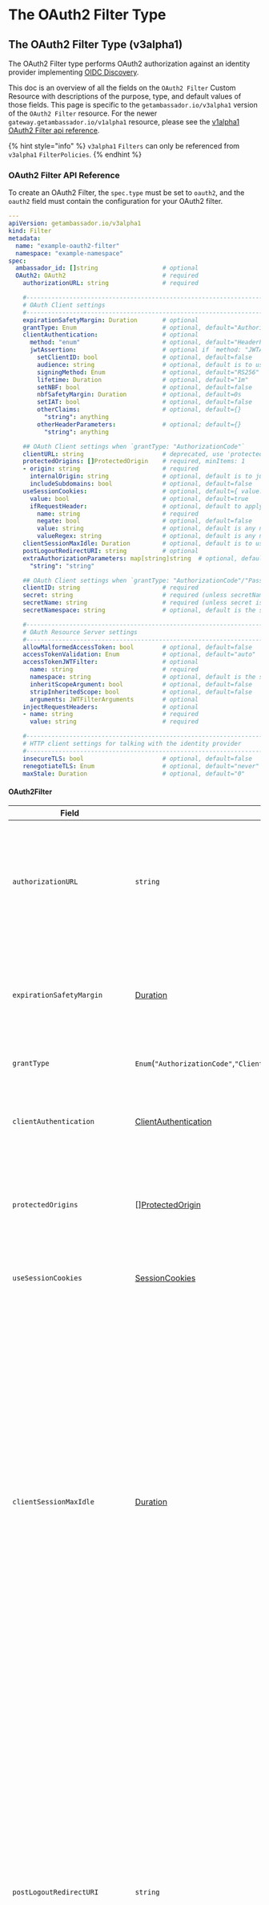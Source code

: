 # The OAuth2 Filter Type

## The OAuth2 Filter Type (v3alpha1)

The OAuth2 Filter type performs OAuth2 authorization against an identity provider implementing [OIDC Discovery](https://openid.net/specs/openid-connect-discovery-1_0.html).

This doc is an overview of all the fields on the `OAuth2 Filter` Custom Resource with descriptions of the purpose, type, and default values of those fields. This page is specific to the `getambassador.io/v3alpha1` version of the `OAuth2 Filter` resource. For the newer `gateway.getambassador.io/v1alpha1` resource, please see the [v1alpha1 OAuth2 Filter api reference](../../gateway.getambassador.io-v1alpha1/filter/the-oauth2-filter-type.md).

{% hint style="info" %}
`v3alpha1` `Filters` can only be referenced from `v3alpha1` `FilterPolicies`.
{% endhint %}

### OAuth2 Filter API Reference

To create an OAuth2 Filter, the `spec.type` must be set to `oauth2`, and the `oauth2` field must contain the configuration for your OAuth2 filter.

```yaml
---
apiVersion: getambassador.io/v3alpha1
kind: Filter
metadata:
  name: "example-oauth2-filter"
  namespace: "example-namespace"
spec:
  ambassador_id: []string                  # optional
  OAuth2: OAuth2                           # required
    authorizationURL: string               # required

    #------------------------------------------------------------------#
    # OAuth Client settings                                            #
    #------------------------------------------------------------------#
    expirationSafetyMargin: Duration       # optional
    grantType: Enum                        # optional, default="AuthorizationCode"
    clientAuthentication:                  # optional
      method: "enum"                       # optional, default="HeaderPassword"
      jwtAssertion:                        # optional if `method: "JWTAssertion"`, forbidden otherwise
        setClientID: bool                  # optional, default=false
        audience: string                   # optional, default is to use the token endpoint from the authorization URL
        signingMethod: Enum                # optional, default="RS256"
        lifetime: Duration                 # optional, default="1m"
        setNBF: bool                       # optional, default=false
        nbfSafetyMargin: Duration          # optional, default=0s
        setIAT: bool                       # optional, default=false
        otherClaims:                       # optional, default={}
          "string": anything
        otherHeaderParameters:             # optional; default={}
          "string": anything

    ## OAuth Client settings when `grantType: "AuthorizationCode"`
    clientURL: string                      # deprecated, use 'protectedOrigins' instead
    protectedOrigins: []ProtectedOrigin    # required, minItems: 1
    - origin: string                       # required
      internalOrigin: string               # optional, default is to just use the 'origin' field
      includeSubdomains: bool              # optional, default=false
    useSessionCookies:                     # optional, default={ value: false }
      value: bool                          # optional, default=true
      ifRequestHeader:                     # optional, default to apply "useSessionCookies.value" to all requests
        name: string                       # required
        negate: bool                       # optional, default=false
        value: string                      # optional, default is any non-empty string
        valueRegex: string                 # optional, default is any non-empty string
    clientSessionMaxIdle: Duration         # optional, default is to use the access token lifetime or 14 days if a refresh token is present
    postLogoutRedirectURI: string          # optional
    extraAuthorizationParameters: map[string]string  # optional, default={}
      "string": "string"

    ## OAuth Client settings when `grantType: "AuthorizationCode"/"Password"`
    clientID: string                       # required
    secret: string                         # required (unless secretName is set)
    secretName: string                     # required (unless secret is set)
    secretNamespace: string                # optional, default is the same namespace as the Filter

    #------------------------------------------------------------------#
    # OAuth Resource Server settings                                   #
    #------------------------------------------------------------------#
    allowMalformedAccessToken: bool        # optional, default=false
    accessTokenValidation: Enum            # optional, default="auto"
    accessTokenJWTFilter:                  # optional
      name: string                         # required
      namespace: string                    # optional, default is the same namespace as the Filter
      inheritScopeArgument: bool           # optional, default=false
      stripInheritedScope: bool            # optional, default=false
      arguments: JWTFilterArguments        # optional
    injectRequestHeaders:                  # optional
    - name: string                         # required
      value: string                        # required

    #------------------------------------------------------------------#
    # HTTP client settings for talking with the identity provider      #
    #------------------------------------------------------------------#
    insecureTLS: bool                      # optional, default=false
    renegotiateTLS: Enum                   # optional, default="never"
    maxStale: Duration                     # optional, default="0"
```

#### OAuth2Filter

| **Field**                      | **Type**                                                                           | **Description**                                                                                                                                                                                                                                                                                                                                                                                                                                                                                                                                                                                                                                                                                                                                                                                                                                                                                                                                                                                                                                                                                                                                                                                                                                                                                                                                                           |
| ------------------------------ | ---------------------------------------------------------------------------------- | ------------------------------------------------------------------------------------------------------------------------------------------------------------------------------------------------------------------------------------------------------------------------------------------------------------------------------------------------------------------------------------------------------------------------------------------------------------------------------------------------------------------------------------------------------------------------------------------------------------------------------------------------------------------------------------------------------------------------------------------------------------------------------------------------------------------------------------------------------------------------------------------------------------------------------------------------------------------------------------------------------------------------------------------------------------------------------------------------------------------------------------------------------------------------------------------------------------------------------------------------------------------------------------------------------------------------------------------------------------------------- |
| `authorizationURL`             | `string`                                                                           | Identity Provider Issuer URL which hosts the OpenID provider well-known configurartion. The URL must be an absolute URL. Per [OpenID Connect Discovery 1.0](https://openid.net/specs/openid-connect-discovery-1_0.html#ProviderConfig) the configuration must be provided in a json document at the path `/.well-known/openid-configuration`. This is used by the OAuth2 Filter for determining things like the AuthorizationEndpoint, TokenEndpoint, JWKs endpint, etc...                                                                                                                                                                                                                                                                                                                                                                                                                                                                                                                                                                                                                                                                                                                                                                                                                                                                                                |
| `expirationSafetyMargin`       | [Duration](the-oauth2-filter-type.md#duration)                                     | Sets a buffer to check if the Token is expired or is going to expire within the safety margin. This is to ensure the application has enough time to reauthenticate to adjust for clock skew and network latency. By default, no safety margin is added. If a token is received with an expiration less than this field, then the token is considered to already be expired.                                                                                                                                                                                                                                                                                                                                                                                                                                                                                                                                                                                                                                                                                                                                                                                                                                                                                                                                                                                               |
| `grantType`                    | `Enum`(`"AuthorizationCode"`,`"ClientCredentials"`,`"Password"`,`"ResourceOwner"`) | Sets the Authorization Flow that the filter will use to authenticate the incoming request.                                                                                                                                                                                                                                                                                                                                                                                                                                                                                                                                                                                                                                                                                                                                                                                                                                                                                                                                                                                                                                                                                                                                                                                                                                                                                |
| `clientAuthentication`         | [ClientAuthentication](the-oauth2-filter-type.md#clientauthentication)             | Defines how the OAuth2 Filter will authenticate with the iDP token endpoint. By default, it will pass it along as password in the Authentication header. Depending on how your iDP is configured it might require a JWTAssertion or passing the password.                                                                                                                                                                                                                                                                                                                                                                                                                                                                                                                                                                                                                                                                                                                                                                                                                                                                                                                                                                                                                                                                                                                 |
| `protectedOrigins`             | \[][ProtectedOrigin](the-oauth2-filter-type.md#protectedorigin)                    | (You determine these, and must register them with your identity provider) Identifies hostnames that can appropriately set cookies for the application. Only the scheme (`https://`) and authority (`example.com:1234`) parts are used; the path part of the URL is ignored                                                                                                                                                                                                                                                                                                                                                                                                                                                                                                                                                                                                                                                                                                                                                                                                                                                                                                                                                                                                                                                                                                |
| `useSessionCookies`            | [SessionCookies](the-oauth2-filter-type.md#sessioncookies)                         | By default, any cookies set by Ambassador Edge Stack will be set to expire when the session expires naturally. `useSessionCookies` may be used to cause session cookies to be used instead                                                                                                                                                                                                                                                                                                                                                                                                                                                                                                                                                                                                                                                                                                                                                                                                                                                                                                                                                                                                                                                                                                                                                                                |
| `clientSessionMaxIdle`         | [Duration](the-oauth2-filter-type.md#duration)                                     | Controls how long the session held by Ambassador Edge Stack's OAuth client will last until we automatically expire it. Ambassador Edge Stack creates a new session when submitting requests to the upstream backend server and sets a cookie containing the sessionID. When a user makes a request to a backend service protected by the OAuth2 Filter, the OAuth Client in Ambassador Edge Stack will use the sessionID contained in the cookie to fetch the access token (and optional refresh token) for the current session so that it can be used when submitting a request to the upstream backend service. This session has a limited lifetime before it expires or extended, prompting the user to log back in. Setting a `clientSessionMaxIdle` duration is useful when your IdP is configured to return a refresh token along with an access token from your IdP's authorization server. `clientSessionMaxIdle` can be set to match Ambassador Edge Stack OAuth client's session lifetime to the lifetime of the refresh token configured within the IdP. If this is not set, then we tie the OAuth client's session lifetime to the lifetime of the access token received from the IdP's authorization server when no refresh token is also provided. If there is a refresh token, then by default we set it to be 14 days                                     |
| `postLogoutRedirectURI`        | `string`                                                                           | Set this field to a valid URL to have Ambassador Edge Stack redirect there upon a successful logout. You must register the following endpoint with your IDP as the Post Logout Redirect `{{ORIGIN}}/.ambassador/oauth2/post-logout-redirect`. This informs your IDP to redirect back to Ambassador Edge Stack once the IDP has cleared the session data. Once the IDP has redirected back to Ambassador Edge Stack, this clears the local Ambassador Edge Stack session information before redirecting to the destination specified by the `postLogoutRedirectURI` value. If Post Logout Redirect is configured in your IDP to `{{ORIGIN}}/.ambassador/oauth2/post-logout-redirect` then, after a successful logout, a redirect is issued to the URL configured in `postLogoutRedirectURI`. If `{{ORIGIN}}/.ambassador/oauth2/post-logout-redirect` is configured as the Post Logout Redirect in your IDP, but `postLogoutRedirectURI` is not configured in Ambassador Edge Stack, then your IDP will error out as it will be expecting specific instructions for the post logout behavior. Refer to your IDP’s documentation to verify if it supports Post Logout Redirects. For more information on `post_logout_redirect_uri functionality`, refer to the [OpenID Connect RP-Initiated Logout 1.0 specs](https://openid.net/specs/openid-connect-rpinitiated-1_0.html) |
| `extraAuthorizationParameters` | `map`\[`string`]`string`                                                           | Extra (non-standard or extension) OAuth authorization parameters to use. It is not valid to specify a parameter used by OAuth itself ("response\_type", "client\_id", "redirect\_uri", "scope", or "state")                                                                                                                                                                                                                                                                                                                                                                                                                                                                                                                                                                                                                                                                                                                                                                                                                                                                                                                                                                                                                                                                                                                                                               |
| `clientID`                     | `string`                                                                           | The Client ID you get from your identity provider                                                                                                                                                                                                                                                                                                                                                                                                                                                                                                                                                                                                                                                                                                                                                                                                                                                                                                                                                                                                                                                                                                                                                                                                                                                                                                                         |
| `secret`                       | `string`                                                                           | The client secret you get from your identity provider as a string. It is invalid to configure both `secret` and `secretName`                                                                                                                                                                                                                                                                                                                                                                                                                                                                                                                                                                                                                                                                                                                                                                                                                                                                                                                                                                                                                                                                                                                                                                                                                                              |
| `secretName`                   | `string`                                                                           | The client secret you get from your identity provider as a Kubernetes `generic` Secret, named by `secretName`/`secretNamespace`. The Kubernetes secret must of the `generic` type, with the value stored under the key`oauth2-client-secret`. If `secretNamespace` is not given, it defaults to the namespace of the Filter resource. It is invalid to configure both `secret` and `secretName`                                                                                                                                                                                                                                                                                                                                                                                                                                                                                                                                                                                                                                                                                                                                                                                                                                                                                                                                                                           |
| `secretNamespace`              | `string`                                                                           | The client secret you get from your identity provider as a Kubernetes `generic` Secret, named by `secretName`/`secretNamespace`. The Kubernetes secret must of the `generic` type, with the value stored under the key`oauth2-client-secret`. If `secretNamespace` is not given, it defaults to the namespace of the Filter resource. It is invalid to configure both `secret` and `secretName`                                                                                                                                                                                                                                                                                                                                                                                                                                                                                                                                                                                                                                                                                                                                                                                                                                                                                                                                                                           |
| `allowMalformedAccessToken`    | `bool`                                                                             | Allow any access token, even if they are not RFC 6750-compliant.                                                                                                                                                                                                                                                                                                                                                                                                                                                                                                                                                                                                                                                                                                                                                                                                                                                                                                                                                                                                                                                                                                                                                                                                                                                                                                          |
| `accessTokenValidation`        | `Enum`(`"jwt"`,`"userinfo"`,`"auto"`)                                              | How to verify the liveness and scope of Access Tokens issued by the identity provider. Empty or unset is equivalent to `"auto"`                                                                                                                                                                                                                                                                                                                                                                                                                                                                                                                                                                                                                                                                                                                                                                                                                                                                                                                                                                                                                                                                                                                                                                                                                                           |
| `accessTokenJWTFilter`         | [AccessTokenJWTFilter](the-oauth2-filter-type.md#accesstokenjwtfilter)             | Used to identify a JWT Filter to use for validating access token JWTs. It is an error to point at a Filter that is not a JWT filter                                                                                                                                                                                                                                                                                                                                                                                                                                                                                                                                                                                                                                                                                                                                                                                                                                                                                                                                                                                                                                                                                                                                                                                                                                       |
| `injectRequestHeaders`         | \[][AddHeaderTemplate](the-oauth2-filter-type.md#addheadertemplate)                | injects HTTP header fields in to the request before sending it to the upstream service; where the header value can be set based on the JWT value. If an OAuth2 filter is chained with a JWT filter with `injectRequestHeaders` configured, both sets of headers will be injected. If the same header is injected in both filters, the OAuth2 filter will populate the value. The value is specified as a Go `text/template` string                                                                                                                                                                                                                                                                                                                                                                                                                                                                                                                                                                                                                                                                                                                                                                                                                                                                                                                                        |
| `insecureTLS`                  | `bool`                                                                             | disables TLS verification when speaking to an identity provider with an `https://` `authorizationURL`. This is discouraged in favor of either using plain `http://` or [installing a self-signed certificate](../../../technical-reference/filters/using-filters-and-filterpolicies.md#filters-using-self-signed-certificates)                                                                                                                                                                                                                                                                                                                                                                                                                                                                                                                                                                                                                                                                                                                                                                                                                                                                                                                                                                                                                                            |
| `renegotiateTLS`               | `Enum`(`"never"`,`"onceAsClient"`,`"freelyAsClient"`)                              | Allows a remote server to request TLS renegotiation                                                                                                                                                                                                                                                                                                                                                                                                                                                                                                                                                                                                                                                                                                                                                                                                                                                                                                                                                                                                                                                                                                                                                                                                                                                                                                                       |
| `maxStale`                     | [Duration](the-oauth2-filter-type.md#duration)                                     | How long to keep stale cached OIDC replies for. This sets the `max-stale` Cache-Control directive on requests, and also **ignores the `no-store` and `no-cache` Cache-Control directives on responses**. This is useful for maintaining good performance when working with identity providers with misconfigured Cache-Control. Setting to 0 means that it will default back to the identity provider's default cache settings as specified by the Cache-Control directives on responses which may include no caching depending if the identity provider sets the `no-cache` and `no-store` directives. Note that if you are reusing the same `authorizationURL` and `jwksURI` across different OAuth and JWT filters respectively, then you MUST set `maxStale` as a consistent value on each filter to get predictable caching behavior                                                                                                                                                                                                                                                                                                                                                                                                                                                                                                                                 |

**`grantType` options**:

* `"AuthorizationCode"`: Authenticate by redirecting to a login page served by the identity provider.
* `"Password"`: Authenticate by requiring `X-Ambassador-Username` and `X-Ambassador-Password` on all incoming requests, and use them to authenticate with the identity provider using the OAuth2 Resource Owner Password Credentials grant type.
* `"ClientCredentials"`: Authenticate by requiring that the incoming HTTP request include as headers the credentials for Ambassador to use to authenticate to the identity provider.
  * The type of credentials needing to be submitted depends on the `clientAuthentication.method` (below):
  * For `"HeaderPassword"` and `"BodyPassword"`, the headers `X-Ambassador-Client-ID` and `X-Ambassador-Client-Secret` must be set.
  * For `"JWTAssertion"`, the `X-Ambassador-Client-Assertion` header must be set to a JWT that is signed by your client secret, and conforms with the requirements in RFC 7521 section 5.2 and RFC 7523 section 3, as well as any additional specified by your identity provider.

**`accessTokenValidation` options**:

* `"jwt"`: Validates the Access Token as a JWT.
  * By default: It accepts the RS256, RS384, or RS512 signature algorithms, and validates the signature against the JWKS from OIDC Discovery. It then validates the `exp`, `iat`, `nbf`, `iss` (with the Issuer from OIDC Discovery), and `scope` claims: if present, none of the scope values are required to be present. This relies on the identity provider using non-encrypted signed JWTs as Access Tokens, and configuring the signing appropriately
  * This behavior can be modified by delegating to [JWT Filter](the-jwt-filter-type.md) with `accessTokenJWTFilter`:
* `"userinfo"`: Validates the access token by polling the OIDC UserInfo Endpoint. This means that Ambassador Edge Stack must initiate an HTTP request to the identity provider for each authorized request to a protected resource. This performs poorly, but functions properly with a wider range of identity providers. It is not valid to set `accessTokenJWTFilter` if `accessTokenValidation`: `userinfo`.
* `"auto"` attempts to do `"jwt"` validation if any of these conditions are true:
  * `accessTokenJWTFilter` is set
  * `grantType` is `"ClientCredentials"`
  * the Access Token parses as a JWT and the signature is valid,
  * If none of the above conditions are satisfied, it falls back to `"userinfo"` validation.

#### Duration

Duration is a field that accepts a string that will be parsed as a sequence of decimal numbers ([metav1.Duration](https://pkg.go.dev/k8s.io/apimachinery/pkg/apis/meta/v1#Duration)), each with optional fraction and a unit suffix, such as `"300ms"`, `"1.5h"` or `"2h45m"`. Valid time units are `"ns"`, `"us"` (or `"µs"`), `"ms"`, `"s"`, `"m"`, `"h"`. See [Go time.ParseDuration](https://pkg.go.dev/time#ParseDuration).

#### ClientAuthentication

Configures how Ambassador uses the `clientID` and `secret` to authenticate itself to the identity provider

| **Field**      | **Type**                                                     | **Description**                                                                                                                                                                      |
| -------------- | ------------------------------------------------------------ | ------------------------------------------------------------------------------------------------------------------------------------------------------------------------------------ |
| `method`       | `Enum`(`"HeaderPassword"`,`"BodyPassword"`,`"JWTAssertion"`) | Defines the type of client authentication that will be used                                                                                                                          |
| `jwtAssertion` | [JWTAssertion](the-oauth2-filter-type.md#jwtassertion)       | This field is only used when `method: "JWTAssertion"`. Allows setting a [JWT Filter](the-jwt-filter-type.md) with custom settings on how to verify JWT obtained via the OAuth2 flow. |

`method` options:

* `"HeaderPassword"`: Treat the client secret as a password, and pack that in to an HTTP header for HTTP Basic authentication.
* `"BodyPassword"`: Treat the client secret as a password, and put that in the HTTP request bodies submitted to the identity provider. This is NOT RECOMMENDED by RFC 6749, and should only be used when using `HeaderPassword` isn't possible.
* `"JWTAssertion"`: Treat the client secret as a password, and put that in the HTTP request bodies submitted to the identity provider. This is NOT RECOMMENDED by RFC 6749, and should only be used when using `HeaderPassword` isn't possible.

#### JWTAssertion

Allows setting a [JWT Filter](the-jwt-filter-type.md) with custom settings on how to verify JWT obtained via the OAuth2 flow.

| **Field**               | **Type**                                                     | **Description**                                                                                                                                                                                                                                                                                                                                                                                                                                                                                                                                                   |
| ----------------------- | ------------------------------------------------------------ | ----------------------------------------------------------------------------------------------------------------------------------------------------------------------------------------------------------------------------------------------------------------------------------------------------------------------------------------------------------------------------------------------------------------------------------------------------------------------------------------------------------------------------------------------------------------- |
| `setClientID`           | `bool`                                                       | Whether to set the Client ID as an HTTP parameter; setting it as an HTTP parameter is optional (per RFC 7521 §4.2) because the Client ID is also contained in the JWT itself, but some identity providers document that they require it to also be set as an HTTP parameter anyway.                                                                                                                                                                                                                                                                               |
| `audience`              | `string`                                                     | This field is ignored when `grantType: "ClientCredentials"`. The audience your IDP requires for authentication. If not set then the default will be to use the token endpoint from the OIDC discovery document.                                                                                                                                                                                                                                                                                                                                                   |
| `signingMethod`         | [ValidAlgorithms](the-oauth2-filter-type.md#validalgorithms) | The set of signing algorithms that can be considered when verifying tokens attached to requests. If the token is signed with an algorithm that is not in this list then it will be rejected. If not provided then all supported algorithms are allowed. The list should match the set configured in the iDP, as well as the full set of possible valid tokens maybe received. For example, if you may have previously supported RS256 & RS512 but you have decided to only receive tokens signed using RS512 now. This will cause existing tokens to be rejected. |
| `lifetime`              | [Duration](the-oauth2-filter-type.md#duration)               | This field is ignored when `grantType: "ClientCredentials"`. The lifetime of the generated JWT; just enough time for the request to the identity provider to complete (plus possibly an extra allowance for clock skew).                                                                                                                                                                                                                                                                                                                                          |
| `setNBF`                | `bool`                                                       | This field is ignored when `grantType: "ClientCredentials"`. Whether to set the optional "nbf" ("Not Before") claim in the generated JWT.                                                                                                                                                                                                                                                                                                                                                                                                                         |
| `nbfSafetyMargin`       | [Duration](the-oauth2-filter-type.md#duration)               | This field is only used when `setNBF: true` The safety margin to build-in to the "nbf" claim, to allow for clock skew between ambassador and the identity provider.                                                                                                                                                                                                                                                                                                                                                                                               |
| `setIAT`                | `bool`                                                       | This field is ignored when `grantType: "ClientCredentials"`. Whether to set the optional "iat" ("Issued At") claim in the generated JWT.                                                                                                                                                                                                                                                                                                                                                                                                                          |
| `otherClaims`           | `[]byte` (Encoded JSON)                                      | This field is ignored when `grantType: "ClientCredentials"`. Key/value pairs that will be add to the JWT sent for client Auth to the Identity Provider                                                                                                                                                                                                                                                                                                                                                                                                            |
| `otherHeaderParameters` | `[]byte` (Encoded JSON)                                      | This field is ignored when `grantType: "ClientCredentials"`. Any extra JWT header parameters to include in the generated JWT non-standard claims to include in the generated JWT; only the "typ" and "alg" header parameters are set by default.                                                                                                                                                                                                                                                                                                                  |

#### ValidAlgorithms

Valid Algorithms is an enum with quite a few entries, the possible values are:

* `"none"`
* **ECDSA Algorithms**: `"ES256"`, `"ES384"`, `"ES512"`
  * The secret must be a PEM-encoded Eliptic Curve private key
* **HMAC-SHA Algorithms**: `"HS256"`, `"HS384"`, `"HS512"`
  * The secret is a raw string of bytes; it can contain anything
* **RSA-PSS Algorithms**: `"PS256"`, `"PS384"`, `"PS512"`
  * The secret must be a PEM-encoded RSA private key
* **RSA Algorithms**: `"RS256"`, `"RS384"`, `"RS512"`
  * The secret must be a PEM-encoded RSA private key

#### ProtectedOrigin

You determine these, and must register them with your identity provider. Identifies hostnames that can appropriately set cookies for the application. Only the scheme (`https://`) and authority (`example.com:1234`) parts are used; the path part of the URL is ignored. You will need to register each origin in `protectedOrigins` as an authorized callback endpoint with your identity provider. The URL will look like `{{ORIGIN}}/.ambassador/oauth2/redirection-endpoint`.

If you provide more than one `protectedOrigin`, all share the same authentication system, so that logging into one origin logs you into all origins; to have multiple domains that have separate logins, use separate `Filter`s.

| **Field**                | **Type**   | **Description**                                                                                                                                                                                                                                                                                                                                                                                                                                                     |
| ------------------------ | ---------- | ------------------------------------------------------------------------------------------------------------------------------------------------------------------------------------------------------------------------------------------------------------------------------------------------------------------------------------------------------------------------------------------------------------------------------------------------------------------- |
| `origin`                 | `string`   | The absolute URL (schema://hostname) that is protected by the OAuth2 Filter                                                                                                                                                                                                                                                                                                                                                                                         |
| `includeSubdomains`      | `bool`     | Enables protecting sub-domains of the domain identified in the Origin field. Example, when `Origin=https://example.com` then the subdomain of `https://app.example.com` would be watched.                                                                                                                                                                                                                                                                           |
| `allowedInternalOrigins` | `[]string` | Indentifies a list of allowed internal origins that were set by a downstream proxy via a host header rewrite. The origins identified in this list ensures the request is allowed and will ensure it redirects correctly to the upstream origin. For example, a downstream client will communicate with an origin of `https://example.com` but then an internal proxy will do a rewrite so that the host header received by Edge Stack is `http://example.internal`. |

**Note about `allowedInternalOrigins`**: This field is primarily used to allow you to tell Ambassador Edge Stack that there is another gateway in front of Ambassador Edge Stack that rewrites the Host header, so that on the internal network between that gateway and Ambassador Edge Stack, the origin appears to be `allowedInternalOrigins` instead of `origin`. As a special-case the scheme and/or authority of the `allowedInternalOrigins` may be `"*"`, which matches any scheme or any domain respectively. Using `"*"` is most useful in configurations with exactly one protected origin; in such a configuration, Ambassador Edge Stack doesn't need to know what the origin looks like on the internal network, just that a gateway in front of Ambassador Edge Stack is rewriting it. It is invalid to use `"*"` with `includeSubdomains: true`.

For example, if you have a gateway in front of Ambassador Edge Stack handling traffic for `myservice.example.com`, terminating TLS and routing that traffic to Ambassador Edge Stack with the name `example.internal`, you might write:

```yaml
- origin: https://myservice.example.com
  allowedInternalOrigins:
  - http://example.internal
```

or, to avoid being fragile to renaming example.internal to something else, since there are not multiple origins that the `Filter` must distinguish between, you could instead write:

```yaml
- origin: https://myservice.example.com
  allowedInternalOrigins:
  - "*://*"
```

#### AddHeaderTemplate

List of headers that will be injected into the upstream request if allowed through. The headers can pull information from the Token has values. For example, attaching user email claim to a header from the token.

| **Field** | **Type**                   | **Description**                                                                                         |
| --------- | -------------------------- | ------------------------------------------------------------------------------------------------------- |
| `name`    | `string`                   | The name of the header to inject `value` into                                                           |
| `value`   | `string` (GoLang Template) | A Golang template that can dynamically extract request information as the value of the injected header. |

The header value can be set based on the JWT value. If an `OAuth2 Filter` is chained with a [JWT filter](the-jwt-filter-type.md) with `injectRequestHeaders` configured, both sets of headers will be injected. If the same header is injected in both filters, the `OAuth2 Filter` will populate the value. The value is specified as a \[Go text/template]\[] string, with the following data made available to it:

* `.token.Raw` → The access token raw JWT (`string`)
* `.token.Header` → The access token JWT header (as parsed JSON: `map[string]interface{}`)
* `.token.Claims` → The access token JWT claims (as parsed JSON: `map[string]interface{}`)
* `.token.Signature` → The access token signature (`string`)
* `.idToken.Raw` → The raw id token JWT (`string`)
* `.idToken.Header` → The id token JWT header (as parsed JSON: `map[string]interface{}`)
* `.idToken.Claims` → The id token JWT claims (as parsed JSON: `map[string]interface{}`)
* `.idToken.Signature` → The id token signature (`string`)
* `.httpRequestHeader` → `http.Header` a copy of the header of the incoming HTTP request. Any changes to `.httpRequestHeader` (such as by using using `.httpRequestHeader.Set`) have no effect. It is recommended to use `.httpRequestHeader.Get` instead of treating it as a map, in order to handle capitalization correctly.

#### SessionCookies

By default, any cookies set by the Ambassador Edge Stack will be set to expire when the session expires naturally. The `useSessionCookies` setting may be used to cause session cookies to be used instead.

* Normally cookies are set to be deleted at a specific time; session cookies are deleted whenever the user closes their web browser. This may mean that the cookies are deleted sooner than normal if the user closes their web browser; conversely, it may mean that cookies persist for longer than normal if the use does not close their browser.
* The cookies being deleted sooner may or may not affect user-perceived behavior, depending on the behavior of the identity provider.
* Any cookies persisting longer will not affect behavior of the system; Ambassador Edge Stack validates whether the session is expired when considering the cookie.

If `useSessionCookies` is non-`null`, then:

* By default it will have the cookies for all requests be session cookies or not according to the `useSessionCookies.value` sub-argument.
* Setting the `useSessionCookies.ifRequestHeader` sub-argument tells it to use `useSessionCookies.value` for requests that match the condition, and `!useSessionCookies.value` for requests don't match.

When determining if a request matches, it looks at the HTTP header field named by `useSessionCookies.ifRequestHeader.name` (case-insensitive), and checks if it is either set to (if `useSessionCookies.ifRequestHeader.negate: false`) or not set to (if `useSessionCookies.ifRequestHeader.negate: true`)...

* a non-empty string (if neither `useSessionCookies.ifRequestHeader.value` nor `useSessionCookies.ifRequestHeader.valueRegex` are set)
* the exact string `value` (case-sensitive) (if `useSessionCookies.ifRequestHeader.value` is set)
* a string that matches the regular expression `useSessionCookies.ifRequestHeader.valueRegex` (if `valueRegex` is set). This uses [RE2](https://github.com/google/re2/wiki/Syntax) syntax (always, not obeying `regex_type` in the `Module`) but does not support the `\C` escape sequence.
* (it is invalid to have both `value` and `valueRegex` set)

| **Field**         | **Type**                                                     | **Description** |
| ----------------- | ------------------------------------------------------------ | --------------- |
| `value`           | `bool`                                                       |                 |
| `ifRequestHeader` | [HTTPHeaderMatch](the-oauth2-filter-type.md#httpheadermatch) |                 |

#### HTTPHeaderMatch

Checks if exact or regular expression matches a value in a request Header to determine if an individual Filter is executed or not.

| **Field**    | **Type** | **Description**                                                                                                                                                                                                                                                                                                 |
| ------------ | -------- | --------------------------------------------------------------------------------------------------------------------------------------------------------------------------------------------------------------------------------------------------------------------------------------------------------------- |
| `name`       | `string` | Name of the header to match. Matching is case insensitive. (See [https://tools.ietf.org/html/rfc7230](https://tools.ietf.org/html/rfc7230)). Valid examples: `"Authorization"`/`"Set-Cookie"`/`":method"`.                                                                                                      |
| `value`      | `string` | Value of the HTTP Header to be matched. Only one of `value` or `valueRegex` can be configured                                                                                                                                                                                                                   |
| `valueRegex` | `string` | Regex expression for matching the value of the HTTP Header. Only one of `value` or `valueRegex` can be configured. This uses [RE2](https://github.com/google/re2/wiki/Syntax) syntax (always, not obeying `regex_type` in the `ambassador Module`) but does not support the `\C` escape sequence.               |
| `negate`     | `bool`   | Allows the match criteria to be negated or flipped. For example, you can have a regex that checks for any non-empty string which would indicate would translate to if header exists on request then match on it. With negate turned on this would translate to match on any request that doesn't have a header. |

#### AccessTokenJWTFilter

**Appears On**: [OAuth2Filter](the-oauth2-filter-type.md#oauth2filter) Reference to a [JWT Filter](the-jwt-filter-type.md) to be executed after the OAuth2 Filter finishes

| **Field**               | **Type**                                               | **Description**                                                                                                                                                                                                                                              |
| ----------------------- | ------------------------------------------------------ | ------------------------------------------------------------------------------------------------------------------------------------------------------------------------------------------------------------------------------------------------------------ |
| `name`                  | `string`                                               | Name of the JWTFilter used to verify AccessToken. Note the Filter refrenced here must be a JWTFilter.                                                                                                                                                        |
| `namespace`             | `string`                                               | Namespace of the JWTFilter used to verify AccessToken. Note the Filter refrenced here must be a JWTFilter.                                                                                                                                                   |
| `inheritScopeArgument`: | `bool`                                                 | Will use the same scope as set on the FilterPolicy OAuth2Arguments. If the JWTFilter sets a scope as well then the union of the two will be used.                                                                                                            |
| `stripInheritedScope`   | `bool`                                                 | Determines whether or not to santized a scope that is formatted as an URI and was inherited from the FilterPolicy OAuth2Arguments. This will be done prior to passing it along to the referenced JWTFilter. This requires that InheritScopeArgument is true. |
| `arguments`             | [JWTArguments](the-oauth2-filter-type.md#jwtarguments) | Defines the input arguments that can be set for a JWTFilter.                                                                                                                                                                                                 |

#### JWTArguments

Defines the input arguments that can be set for a JWTFilter.

| **Field** | **Type**   | **Description**                                                                                                                                                                                                                                                                                                                                                                                                                                                           |
| --------- | ---------- | ------------------------------------------------------------------------------------------------------------------------------------------------------------------------------------------------------------------------------------------------------------------------------------------------------------------------------------------------------------------------------------------------------------------------------------------------------------------------- |
| `scope`   | `[]string` | A list of OAuth scope values to include in the scope of the authorization request. If one of the scope values for a path is not granted, then access to that resource is forbidden; if the `scope` argument lists `foo`, but the authorization response from the provider does not include `foo` in the scope, then it will be taken to mean that the authorization server forbade access to this path, as the authenticated user does not have the `foo` resource scope. |

**Some notes about `scope`**:

* If `grantType: "AuthorizationCode"`, then the `openid` scope value is always included in the requested scope, even if it is not listed.
* If `grantType: "ClientCredentials"` or `grantType: "Password"`, then the default scope is empty. If your identity provider does not have a default scope, then you will need to configure one here.
* As a special case, if the `offline_access` scope value is requested, but not included in the response then access is not forbidden. With many identity providers, requesting the `offline_access` scope is necessary to receive a Refresh Token.
* The ordering of scope values does not matter, and is ignored.
